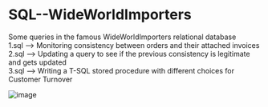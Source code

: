 # SQL--WideWorldImporters
Some queries in the famous WideWorldImporters relational database  
1.sql --> Monitoring consistency between orders and their attached invoices  
2.sql --> Updating a query to see if the previous consistency is legitimate and gets updated  
3.sql --> Writing a T-SQL stored procedure with different choices for Customer Turnover  
  
  
![image](https://user-images.githubusercontent.com/44393451/113060561-1acfd880-91b1-11eb-8fd8-b876c0330c96.png)


